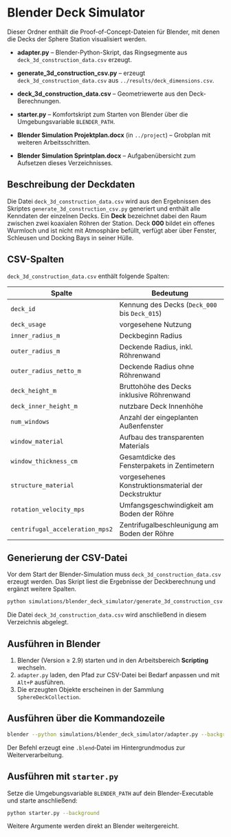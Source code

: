 # Blender Deck Simulator

Dieser Ordner enthält die Proof-of-Concept-Dateien für Blender, mit denen die Decks der Sphere Station visualisiert werden.

* **adapter.py** – Blender-Python-Skript, das Ringsegmente aus `deck_3d_construction_data.csv` erzeugt.
* **generate_3d_construction_csv.py** – erzeugt `deck_3d_construction_data.csv` aus `../results/deck_dimensions.csv`.
* **deck_3d_construction_data.csv** – Geometriewerte aus den Deck-Berechnungen.
* **starter.py** – Komfortskript zum Starten von Blender über die Umgebungsvariable `BLENDER_PATH`.
* **Blender Simulation Projektplan.docx** (in `../project`) – Grobplan mit weiteren Arbeitsschritten.

* **Blender Simulation Sprintplan.docx** – Aufgabenübersicht zum Aufsetzen dieses Verzeichnisses.

## Beschreibung der Deckdaten

Die Datei `deck_3d_construction_data.csv` wird aus den Ergebnissen des Skriptes
`generate_3d_construction_csv.py` generiert und enthält alle Kenndaten der
einzelnen Decks. Ein **Deck** bezeichnet dabei den Raum zwischen zwei
koaxialen Röhren der Station. Deck **000** bildet ein offenes Wurmloch und ist
nicht mit Atmosphäre befüllt, verfügt aber über Fenster, Schleusen und Docking
Bays in seiner Hülle.

## CSV-Spalten

`deck_3d_construction_data.csv` enthält folgende Spalten:

| Spalte | Bedeutung |
|-------|-----------|
| `deck_id` | Kennung des Decks (`Deck_000` bis `Deck_015`) |
| `deck_usage` | vorgesehene Nutzung |
| `inner_radius_m` | Deckbeginn Radius |
| `outer_radius_m` | Deckende Radius, inkl. Röhrenwand |
| `outer_radius_netto_m` | Deckende Radius ohne Röhrenwand |
| `deck_height_m` | Bruttohöhe des Decks inklusive Röhrenwand |
| `deck_inner_height_m` | nutzbare Deck Innenhöhe |
| `num_windows` | Anzahl der eingeplanten Außenfenster |
| `window_material` | Aufbau des transparenten Materials |
| `window_thickness_cm` | Gesamtdicke des Fensterpakets in Zentimetern |
| `structure_material` | vorgesehenes Konstruktionsmaterial der Deckstruktur |
| `rotation_velocity_mps` | Umfangsgeschwindigkeit am Boden der Röhre |
| `centrifugal_acceleration_mps2` | Zentrifugalbeschleunigung am Boden der Röhre |

## Generierung der CSV-Datei

Vor dem Start der Blender-Simulation muss `deck_3d_construction_data.csv` erzeugt werden. Das Skript liest die Ergebnisse der Deckberechnung und ergänzt weitere Spalten.

```bash
python simulations/blender_deck_simulator/generate_3d_construction_csv.py
```

Die Datei `deck_3d_construction_data.csv` wird anschließend in diesem Verzeichnis abgelegt.

## Ausführen in Blender

1. Blender (Version ≥ 2.9) starten und in den Arbeitsbereich **Scripting** wechseln.
2. `adapter.py` laden, den Pfad zur CSV-Datei bei Bedarf anpassen und mit `Alt+P` ausführen.
3. Die erzeugten Objekte erscheinen in der Sammlung `SphereDeckCollection`.

## Ausführen über die Kommandozeile

```bash
blender --python simulations/blender_deck_simulator/adapter.py --background
```

Der Befehl erzeugt eine `.blend`‑Datei im Hintergrundmodus zur Weiterverarbeitung.

## Ausführen mit `starter.py`

Setze die Umgebungsvariable `BLENDER_PATH` auf dein Blender-Executable und
starte anschließend:

```bash
python starter.py --background
```

Weitere Argumente werden direkt an Blender weitergereicht.

